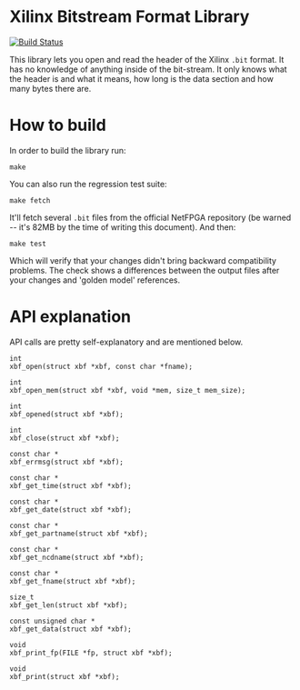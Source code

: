 # Xilinx Bitstream Format Library

[![Build Status](https://travis-ci.org/wkoszek/libxbf.svg)](https://travis-ci.org/wkoszek/libxbf)

This library lets you open and read the header of the Xilinx `.bit` format.
It has no knowledge of anything inside of the bit-stream. It only knows
what the header is and what it means, how long is the data section and 
how many bytes there are.

# How to build

In order to build the library run:

	make

You can also run the regression test suite:

	make fetch

It'll fetch several `.bit` files from the official NetFPGA repository (be
warned -- it's 82MB by the time of writing this document). And then:

	make test

Which will verify that your changes didn't bring backward compatibility
problems. The check shows a differences between the output files after your
changes and 'golden model' references.

# API explanation

API calls are pretty self-explanatory and are mentioned below.

```
int
xbf_open(struct xbf *xbf, const char *fname);

int
xbf_open_mem(struct xbf *xbf, void *mem, size_t mem_size);

int
xbf_opened(struct xbf *xbf);

int
xbf_close(struct xbf *xbf);

const char *
xbf_errmsg(struct xbf *xbf);

const char *
xbf_get_time(struct xbf *xbf);

const char *
xbf_get_date(struct xbf *xbf);

const char *
xbf_get_partname(struct xbf *xbf);

const char *
xbf_get_ncdname(struct xbf *xbf);

const char *
xbf_get_fname(struct xbf *xbf);

size_t
xbf_get_len(struct xbf *xbf);

const unsigned char *
xbf_get_data(struct xbf *xbf);

void
xbf_print_fp(FILE *fp, struct xbf *xbf);

void
xbf_print(struct xbf *xbf);
```
